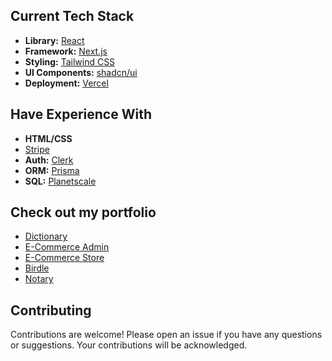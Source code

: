 ## Current Tech Stack

- **Library:** [React](https://react.dev)
- **Framework:** [Next.js](https://nextjs.org)
- **Styling:** [Tailwind CSS](https://tailwindcss.com)
- **UI Components:** [shadcn/ui](https://ui.shadcn.com)
- **Deployment:** [Vercel](https://vercel.com/)

## Have Experience With

- **HTML/CSS**
- [Stripe](https://stripe.com)
- **Auth:** [Clerk](https://clerk.com)
- **ORM:** [Prisma](https://www.prisma.io/)
- **SQL:** [Planetscale](https://planetscale.com/)

## Check out my portfolio

- [Dictionary](https://dictionary-beta-ten.vercel.app/)
- [E-Commerce Admin](https://e-commerce-admin-pearl.vercel.app/)
- [E-Commerce Store](https://e-commerce-frontend-rose-beta.vercel.app/)
- [Birdle](https://birdle-teal.vercel.app/)
- [Notary](https://note-taking-app-beige-zeta.vercel.app/)

## Contributing

Contributions are welcome! Please open an issue if you have any questions or suggestions. Your contributions will be acknowledged.
